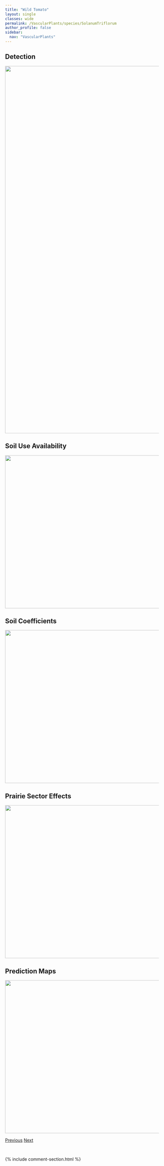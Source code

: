 ```yaml
---
title: "Wild Tomato"
layout: single
classes: wide
permalink: /VascularPlants/species/SolanumTriflorum
author_profile: false
sidebar:
  nav: "VascularPlants"
---
```


<h2>Detection</h2>

<a href="https://drive.google.com/uc?export=view&id=1Xm1hIW_gRgNhr6gj7BZk7uB5HIPISjAi">
<img src="https://drive.google.com/uc?export=view&id=1Xm1hIW_gRgNhr6gj7BZk7uB5HIPISjAi" height = "1200" width = "800">
</a>


<h2>Soil Use Availability</h2>

<a href="https://drive.google.com/uc?export=view&id=1b2sUCnNeif20g5u-CT5S_bsv9xbemDRj">
<img src="https://drive.google.com/uc?export=view&id=1b2sUCnNeif20g5u-CT5S_bsv9xbemDRj" height = "500" width = "1000">
</a>


<h2>Soil Coefficients</h2>

<a href="https://drive.google.com/uc?export=view&id=1xW245D4HRkBBhNauxxi4BLwISJmKEZaO">
<img src="https://drive.google.com/uc?export=view&id=1xW245D4HRkBBhNauxxi4BLwISJmKEZaO" height = "500" width = "1000">
</a>


<h2>Prairie Sector Effects</h2>

<a href="https://drive.google.com/uc?export=view&id=1L8htwmWKvCxYrESQrKLsXW5NaGjSndrU">
<img src="https://drive.google.com/uc?export=view&id=1L8htwmWKvCxYrESQrKLsXW5NaGjSndrU" height = "500" width = "1000">
</a>


<h2>Prediction Maps</h2>

<a href="https://drive.google.com/uc?export=view&id=1fz1lU_ZsnP7D2FgCM2q7jg5TyPR8nssf">
<img src="https://drive.google.com/uc?export=view&id=1fz1lU_ZsnP7D2FgCM2q7jg5TyPR8nssf" height = "500" width = "1000">
</a>


<a href="/DevelopmentWebsite/VascularPlants/species/SolanumNitidibaccatum" class="pagination--pager" title="Solanum nitidibaccatum">Previous</a> <a href="/DevelopmentWebsite/VascularPlants/species/SolanumTuberosum" class="pagination--pager" title="Solanum tuberosum">Next</a>

<p>&nbsp;</p>

{% include comment-section.html %}
